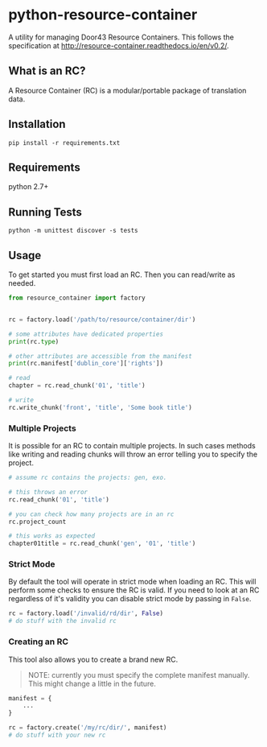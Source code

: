 # python-resource-container
A utility for managing Door43 Resource Containers. This follows the specification at http://resource-container.readthedocs.io/en/v0.2/.

## What is an RC?
A Resource Container (RC) is a modular/portable package of translation data.

## Installation
```
pip install -r requirements.txt
```

## Requirements

python 2.7+

## Running Tests

```
python -m unittest discover -s tests
```

## Usage
To get started you must first load an RC. Then you can read/write as needed.

```python
from resource_container import factory


rc = factory.load('/path/to/resource/container/dir')

# some attributes have dedicated properties
print(rc.type)

# other attributes are accessible from the manifest
print(rc.manifest['dublin_core']['rights'])

# read
chapter = rc.read_chunk('01', 'title')

# write
rc.write_chunk('front', 'title', 'Some book title')
```

### Multiple Projects
It is possible for an RC to contain multiple projects.
In such cases methods like writing and reading chunks will
throw an error telling you to specify the project.

```python
# assume rc contains the projects: gen, exo.

# this throws an error
rc.read_chunk('01', 'title')

# you can check how many projects are in an rc
rc.project_count

# this works as expected
chapter01title = rc.read_chunk('gen', '01', 'title')
```

### Strict Mode

By default the tool will operate in strict mode when loading an RC. 
This will perform some checks to ensure the RC is valid.
If you need to look at an RC regardless of it's validity
you can disable strict mode by passing in `False`.

```python
rc = factory.load('/invalid/rd/dir', False)
# do stuff with the invalid rc
```


### Creating an RC

This tool also allows you to create a brand new RC.

> NOTE: currently you must specify the complete manifest manually.
> This might change a little in the future.

```python
manifest = {
    ...
}

rc = factory.create('/my/rc/dir/', manifest)
# do stuff with your new rc
```
